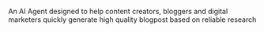 An AI Agent designed to help content creators, bloggers and digital marketers quickly generate high quality blogpost based on reliable research

